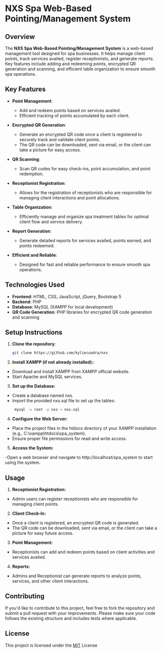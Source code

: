 # **NXS Spa Web-Based Pointing/Management System**

## **Overview**

The **NXS Spa Web-Based Pointing/Management System** is a web-based management tool designed for spa businesses. It helps manage client points, track services availed, register receptionists, and generate reports. Key features include adding and redeeming points, encrypted QR generation and scanning, and efficient table organization to ensure smooth spa operations.

## **Key Features**

- **Point Management**: 
  - Add and redeem points based on services availed.
  - Efficient tracking of points accumulated by each client.
  
- **Encrypted QR Generation**: 
  - Generate an encrypted QR code once a client is registered to securely track and validate client points.
  - The QR code can be downloaded, sent via email, or the client can take a picture for easy access.

- **QR Scanning**: 
  - Scan QR codes for easy check-ins, point accumulation, and point redemption.

- **Receptionist Registration**: 
  - Allows for the registration of receptionists who are responsible for managing client interactions and point allocations.

- **Table Organization**: 
  - Efficiently manage and organize spa treatment tables for optimal client flow and service delivery.

- **Report Generation**: 
  - Generate detailed reports for services availed, points earned, and points redeemed.

- **Efficient and Reliable**: 
  - Designed for fast and reliable performance to ensure smooth spa operations.

## **Technologies Used**

- **Frontend**: HTML, CSS, JavaScript, jQuery, Bootstrap 5
- **Backend**: PHP
- **Database**: MySQL (XAMPP for local development)
- **QR Code Generation**: PHP libraries for encrypted QR code generation and scanning

## **Setup Instructions**

1. **Clone the repository**:
   ```bash
   git clone https://github.com/kyliecuadra/nxs
   ```
2. **Install XAMPP (if not already installed):**:

  - Download and install XAMPP from XAMPP official website.
  - Start Apache and MySQL services.
3. **Set up the Database:**

  - Create a database named nxs.
  - Import the provided nxs.sql file to set up the tables:
    ```bash
     mysql -u root -p nxs < nxs.sql
    ```
4. **Configure the Web Server:**

  - Place the project files in the htdocs directory of your XAMPP installation (e.g., C:\xampp\htdocs\spa_system).
  - Ensure proper file permissions for read and write access.
5. **Access the System:**

  -Open a web browser and navigate to http://localhost/spa_system to start using the system.

## **Usage**
1. **Receptionist Registration:**

  - Admin users can register receptionists who are responsible for managing client points.

2. **Client Check-In:**

  - Once a client is registered, an encrypted QR code is generated.
  - The QR code can be downloaded, sent via email, or the client can take a picture for easy future access.
  
3. **Point Management:**

  - Receptionists can add and redeem points based on client activities and services availed.
  
4. **Reports:**

  - Admins and Receptionist can generate reports to analyze points, services, and other client interactions.

## **Contributing**
If you'd like to contribute to this project, feel free to fork the repository and submit a pull request with your improvements. Please make sure your code follows the existing structure and includes tests where applicable.

## **License**
This project is licensed under the [MIT](https://choosealicense.com/licenses/mit/) License
